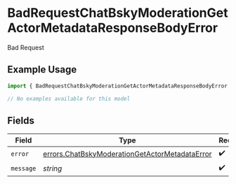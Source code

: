 # BadRequestChatBskyModerationGetActorMetadataResponseBodyError

Bad Request

## Example Usage

```typescript
import { BadRequestChatBskyModerationGetActorMetadataResponseBodyError } from "@speakeasy-sdks/bluesky/models/errors";

// No examples available for this model
```

## Fields

| Field                                                                                                            | Type                                                                                                             | Required                                                                                                         | Description                                                                                                      |
| ---------------------------------------------------------------------------------------------------------------- | ---------------------------------------------------------------------------------------------------------------- | ---------------------------------------------------------------------------------------------------------------- | ---------------------------------------------------------------------------------------------------------------- |
| `error`                                                                                                          | [errors.ChatBskyModerationGetActorMetadataError](../../models/errors/chatbskymoderationgetactormetadataerror.md) | :heavy_check_mark:                                                                                               | N/A                                                                                                              |
| `message`                                                                                                        | *string*                                                                                                         | :heavy_check_mark:                                                                                               | N/A                                                                                                              |